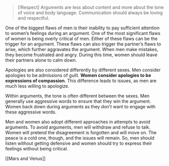 > [!Respect]
> Arguments are less about content and more about the tone of voice and body language. Communication should always be loving and respectful.


One of the biggest flaws of men is their inability to pay sufficient attention to women’s feelings during an argument. One of the most significant flaws of women is being overly critical of men. Either of these flaws can be the trigger for an argument. These flaws can also trigger the partner’s flaws to arise, which further aggravates the argument. When men make mistakes, they become frustrated and angry. During this time, women should leave their partners alone to calm down.

Apologies are also considered differently by different sexes. Men consider apologies to be admissions of guilt. **Women consider apologies to be expressions of compassion**. This difference leads to issues, as men are much less willing to apologize.

Within arguments, the tone is often different between the sexes. Men generally use aggressive words to ensure that they win the argument. Women back down during arguments as they don’t want to engage with these aggressive words.

Men and women also adopt different approaches in attempts to avoid arguments. To avoid arguments, men will withdraw and refuse to talk. Women will pretend the disagreement is forgotten and will move on. The peace is a cold one, though, and the issues will remain. So, men should listen without getting defensive and women should try to express their feelings without being critical.

[[Mars and Venus]]
